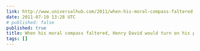 ```yaml
---
link: http://www.universalhub.com/2011/when-his-moral-compass-faltered-henry-david-always
date: 2011-07-10 13:28 UTC
# published: false
published: true
title: When his moral compass faltered, Henry David would turn on his phone's GPS
tags: []
---
```



